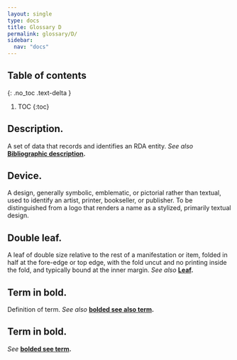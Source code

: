 ```yaml
---
layout: single
type: docs
title: Glossary D
permalink: glossary/D/
sidebar:
  nav: "docs"
---
```


## Table of contents
{: .no_toc .text-delta }

1. TOC
{:toc}

## **Description.**
A set of data that records and identifies an RDA entity. *See also* **[Bibliographic description](/DCRMR/glossary/B/#Bibliographic-description).**

## **Device.**
A design, generally symbolic, emblematic, or pictorial rather than textual, used to identify an artist, printer, bookseller, or publisher. To be distinguished from a logo that renders a name as a stylized, primarily textual design.

## **Double leaf.**
A leaf of double size relative to the rest of a manifestation or item, folded in half at the fore-edge or top edge, with the fold uncut and no printing inside the fold, and typically bound at the inner margin. *See also* **[Leaf](/DCRMR/glossary/L/#leaf).**

## **Term in bold.** 
Definition of term. *See also* **[bolded see also term](/DCRMR/glossary/Letter/#bolded-see-also-term).**

## **Term in bold.**
*See* **[bolded see term](/DCRMR/glossary/Letter/#bolded-see-also-term).**

